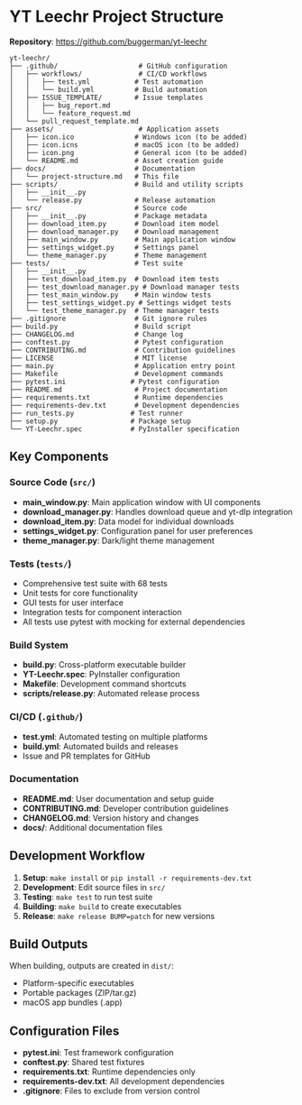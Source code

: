 # YT Leechr Project Structure

**Repository**: https://github.com/buggerman/yt-leechr

```
yt-leechr/
├── .github/                    # GitHub configuration
│   ├── workflows/              # CI/CD workflows
│   │   ├── test.yml           # Test automation
│   │   └── build.yml          # Build automation
│   ├── ISSUE_TEMPLATE/        # Issue templates
│   │   ├── bug_report.md
│   │   └── feature_request.md
│   └── pull_request_template.md
├── assets/                     # Application assets
│   ├── icon.ico               # Windows icon (to be added)
│   ├── icon.icns              # macOS icon (to be added)
│   ├── icon.png               # General icon (to be added)
│   └── README.md              # Asset creation guide
├── docs/                      # Documentation
│   └── project-structure.md   # This file
├── scripts/                   # Build and utility scripts
│   ├── __init__.py
│   └── release.py             # Release automation
├── src/                       # Source code
│   ├── __init__.py            # Package metadata
│   ├── download_item.py       # Download item model
│   ├── download_manager.py    # Download management
│   ├── main_window.py         # Main application window
│   ├── settings_widget.py     # Settings panel
│   └── theme_manager.py       # Theme management
├── tests/                     # Test suite
│   ├── __init__.py
│   ├── test_download_item.py  # Download item tests
│   ├── test_download_manager.py # Download manager tests
│   ├── test_main_window.py    # Main window tests
│   ├── test_settings_widget.py # Settings widget tests
│   └── test_theme_manager.py  # Theme manager tests
├── .gitignore                 # Git ignore rules
├── build.py                   # Build script
├── CHANGELOG.md               # Change log
├── conftest.py                # Pytest configuration
├── CONTRIBUTING.md            # Contribution guidelines
├── LICENSE                    # MIT license
├── main.py                    # Application entry point
├── Makefile                   # Development commands
├── pytest.ini                # Pytest configuration
├── README.md                  # Project documentation
├── requirements.txt           # Runtime dependencies
├── requirements-dev.txt       # Development dependencies
├── run_tests.py              # Test runner
├── setup.py                  # Package setup
└── YT-Leechr.spec            # PyInstaller specification
```

## Key Components

### Source Code (`src/`)
- **main_window.py**: Main application window with UI components
- **download_manager.py**: Handles download queue and yt-dlp integration
- **download_item.py**: Data model for individual downloads
- **settings_widget.py**: Configuration panel for user preferences
- **theme_manager.py**: Dark/light theme management

### Tests (`tests/`)
- Comprehensive test suite with 68 tests
- Unit tests for core functionality
- GUI tests for user interface
- Integration tests for component interaction
- All tests use pytest with mocking for external dependencies

### Build System
- **build.py**: Cross-platform executable builder
- **YT-Leechr.spec**: PyInstaller configuration
- **Makefile**: Development command shortcuts
- **scripts/release.py**: Automated release process

### CI/CD (`.github/`)
- **test.yml**: Automated testing on multiple platforms
- **build.yml**: Automated builds and releases
- Issue and PR templates for GitHub

### Documentation
- **README.md**: User documentation and setup guide
- **CONTRIBUTING.md**: Developer contribution guidelines
- **CHANGELOG.md**: Version history and changes
- **docs/**: Additional documentation files

## Development Workflow

1. **Setup**: `make install` or `pip install -r requirements-dev.txt`
2. **Development**: Edit source files in `src/`
3. **Testing**: `make test` to run test suite
4. **Building**: `make build` to create executables
5. **Release**: `make release BUMP=patch` for new versions

## Build Outputs

When building, outputs are created in `dist/`:
- Platform-specific executables
- Portable packages (ZIP/tar.gz)
- macOS app bundles (.app)

## Configuration Files

- **pytest.ini**: Test framework configuration
- **conftest.py**: Shared test fixtures
- **requirements.txt**: Runtime dependencies only
- **requirements-dev.txt**: All development dependencies
- **.gitignore**: Files to exclude from version control